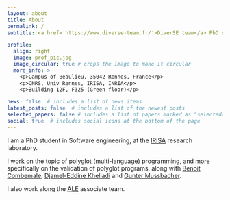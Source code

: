```yaml
---
layout: about
title: About
permalink: /
subtitle: <a href='https://www.diverse-team.fr/'>DiverSE team</a> PhD student

profile:
  align: right
  image: prof_pic.jpg
  image_circular: true # crops the image to make it circular
  more_info: >
    <p>Campus of Beaulieu, 35042 Rennes, France</p>
    <p>CNRS, Univ Rennes, IRISA, INRIA</p>
    <p>Building 12F, F325 (Green floor)</p>

news: false  # includes a list of news items
latest_posts: false  # includes a list of the newest posts
selected_papers: false # includes a list of papers marked as "selected={true}"
social: true  # includes social icons at the bottom of the page
---
```


I am a PhD student in Software engineering, at the [IRISA](https://www.irisa.fr/en) research laboratory. 

I work on the topic of polyglot (multi-language) programming, and more specifically on the validation of polyglot programs, along with [Benoit Combemale](https://people.irisa.fr/Benoit.Combemale/), [Djamel-Eddine Khelladi](http://people.irisa.fr/Djamel-Eddine.Khelladi/) and [Gunter Mussbacher](http://www.ece.mcgill.ca/~gmussb1/).

I also work along the [ALE](http://gemoc.org/ale/team.html) associate team.